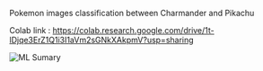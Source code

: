 Pokemon images classification between Charmander and Pikachu

Colab link : https://colab.research.google.com/drive/1t-lDjqe3ErZ1Q1i3I1aVm2sGNkXAkpmV?usp=sharing

![ML Sumary](https://github.com/BEANANDMENTOS/Image-Classification-CNN-/assets/72437476/cdf8f20d-e89f-4450-b41d-3b36b3de01db)
